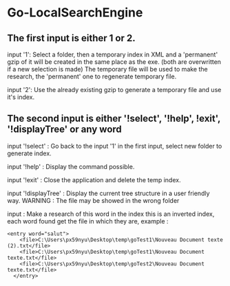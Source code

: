 # Go-LocalSearchEngine
## The first input is either 1 or 2.
input '1': 
Select a folder, then a temporary index in XML and a 'permanent' gzip of it will be created in the same place as the exe. (both are overwritten if a new selection is made)
The temporary file will be used to make the research, the 'permanent' one to regenerate temporary file.

input '2':
Use the already existing gzip to generate a temporary file and use it's index.

## The second input is either '!select', '!help', !exit', '!displayTree' or any word
input '!select' :
Go back to the input '1' in the first input, select new folder to generate index.

input '!help' :
Display the command possible.

input '!exit' :
Close the application and delete the temp index.

input '!displayTree' :
Display the current tree structure in a user friendly way.
WARNING : The file may be showed in the wrong folder

input <any word> :
Make a research of this word in the index this is an inverted index, each word found get the file in which they are, example :
```
<entry word="salut">
    <file>C:\Users\px59nyu\Desktop\temp\goTest1\Nouveau Document texte (2).txt</file>
    <file>C:\Users\px59nyu\Desktop\temp\goTest1\Nouveau Document texte.txt</file>
    <file>C:\Users\px59nyu\Desktop\temp\goTest2\Nouveau Document texte.txt</file>
  </entry>
```
